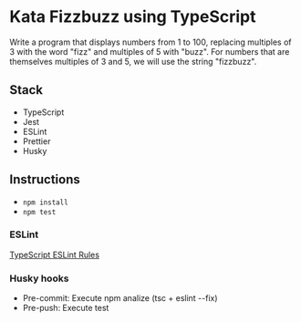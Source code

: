 # Kata Fizzbuzz using TypeScript
Write a program that displays numbers from 1 to 100, replacing multiples of 3 with the word "fizz" and multiples of 5 with "buzz". For numbers that are themselves multiples of 3 and 5, we will use the string "fizzbuzz".

## Stack
* TypeScript
* Jest
* ESLint
* Prettier
* Husky

## Instructions
* `npm install`
* `npm test`

### ESLint
[TypeScript ESLint Rules](https://github.com/typescript-eslint/typescript-eslint/tree/master/packages/eslint-plugin)

### Husky hooks
* Pre-commit: Execute npm analize (tsc + eslint --fix)
* Pre-push: Execute test

